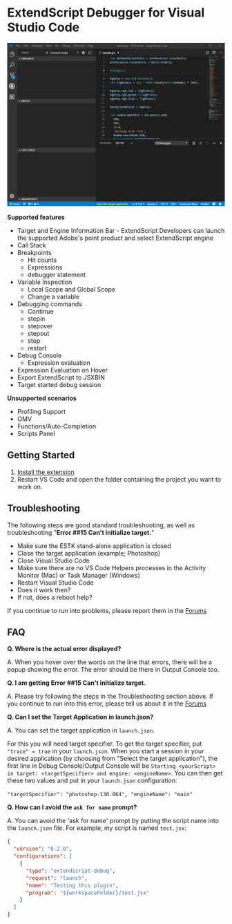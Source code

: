 # ExtendScript Debugger for Visual Studio Code

![Demo GIF](images/demo.gif)

**Supported features**
* Target and Engine Information Bar - ExtendScript Developers can launch the supported Adobe's point product and select ExtendScript engine
* Call Stack
* Breakpoints
	* Hit counts
	* Expressions
	* debugger statement
* Variable Inspection
	* Local Scope and Global Scope
	* Change a variable
* Debugging commands
	* Continue
	* stepin
	* stepover
	* stepout
	* stop
	* restart
* Debug Console
	* Expression evaluation
* Expression Evaluation on Hover
* Export ExtendScript to JSXBIN
* Target started debug session

**Unsupported scenarios**
* Profiling Support
* OMV
* Functions/Auto-Completion
* Scripts Panel

## Getting Started
1. [Install the extension](https://marketplace.visualstudio.com/items?itemName=adobe.extendscript-debug)
2. Restart VS Code and open the folder containing the project you want to work on.

## Troubleshooting
The following steps are good standard troubleshooting, as well as troubleshooting "**Error ##15 Can't initialize target.**"

* Make sure the ESTK stand-alone application is closed
* Close the target application (example; Photoshop)
* Close Visual Studio Code
* Make sure there are no VS Code Helpers processes in the Activity Monitor (Mac) or Task Manager (Windows)
* Restart Visual Studio Code
* Does it work then?
* If not, does a reboot help?

If you continue to run into problems, please report them in the [Forums](https://forums.adobeprerelease.com/exmancmd/categories/estkvsc)

## FAQ
**Q. Where is the actual error displayed?**

A. When you hover over the words on the line that errors, there will be a popup showing the error. The error should be there in Output Console too.

**Q. I am getting Error ##15 Can't initialize target.**

A. Please try following the steps in the Troubleshooting section above. If you continue to run into this error, please tell us about it in the [Forums](https://forums.adobeprerelease.com/exmancmd/categories/estkvsc)

**Q. Can I set the Target Application in launch.json?**

A. You can set the target application in `launch.json`. 

For this you will need target specifier. To get the target specifier, put `"trace" = true` in your `launch.json`. When you start a session in your desired application (by choosing from "Select the target application"), the first line in Debug Console/Output Console will be `Starting <yourScript> in target: <targetSpecifier> and engine: <engineName>`. You can then get these two values and put in your `launch.json` configuration: 

 ```"targetSpecifier": "photoshop-130.064", "engineName": "main" ```

 **Q. How can I avoid the `ask for name` prompt?**

A. You can avoid the 'ask for name' prompt by putting the script name into the `launch.json` file. For example, my script is named `test.jsx`:

```json
{
  "version": "0.2.0",
  "configurations": [    
    {
      "type": "extendscript-debug",
      "request": "launch",
      "name": "Testing this plugin",
      "program": "${workspaceFolder}/test.jsx"
    }
  ]
}
```




